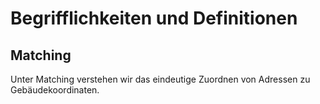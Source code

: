 # Begrifflichkeiten und Definitionen

## Matching
Unter Matching verstehen wir das eindeutige Zuordnen von Adressen zu Gebäudekoordinaten.
